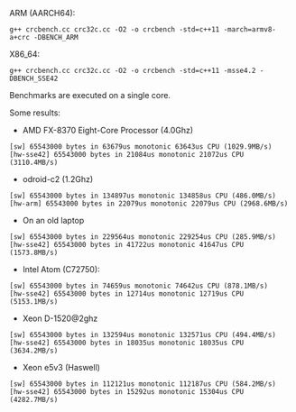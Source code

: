 ARM (AARCH64):

    g++ crcbench.cc crc32c.cc -O2 -o crcbench -std=c++11 -march=armv8-a+crc -DBENCH_ARM

X86_64:

    g++ crcbench.cc crc32c.cc -O2 -o crcbench -std=c++11 -msse4.2 -DBENCH_SSE42

Benchmarks are executed on a single core.

Some results:

- AMD FX-8370 Eight-Core Processor (4.0Ghz)
```
[sw] 65543000 bytes in 63679us monotonic 63643us CPU (1029.9MB/s)
[hw-sse42] 65543000 bytes in 21084us monotonic 21072us CPU (3110.4MB/s)
```
- odroid-c2 (1.2Ghz)
```
[sw] 65543000 bytes in 134897us monotonic 134858us CPU (486.0MB/s)
[hw-arm] 65543000 bytes in 22079us monotonic 22079us CPU (2968.6MB/s)
```
- On an old laptop
```
[sw] 65543000 bytes in 229564us monotonic 229254us CPU (285.9MB/s)
[hw-sse42] 65543000 bytes in 41722us monotonic 41647us CPU (1573.8MB/s)
```
- Intel Atom (C72750):
```
[sw] 65543000 bytes in 74659us monotonic 74642us CPU (878.1MB/s)
[hw-sse42] 65543000 bytes in 12714us monotonic 12719us CPU (5153.1MB/s)
```
- Xeon D-1520@2ghz 
```
[sw] 65543000 bytes in 132594us monotonic 132571us CPU (494.4MB/s)
[hw-sse42] 65543000 bytes in 18035us monotonic 18035us CPU (3634.2MB/s)
```
- Xeon e5v3 (Haswell) 
```
[sw] 65543000 bytes in 112121us monotonic 112187us CPU (584.2MB/s)
[hw-sse42] 65543000 bytes in 15292us monotonic 15304us CPU (4282.7MB/s)
```


